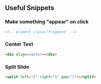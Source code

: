 ## Useful Snippets
### Make something "appear" on click
```html
<!-- element class="fragment" -->
```

### Center Text
```html
<div align=center></div>
```

### Split Slide
```html
<split left="2" right="1" gap="1"></split>
```


